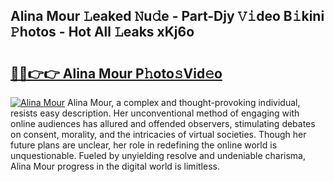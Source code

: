 ## Alina Mour 𝙻eaked 𝙽u𝚍e - Part-Djy 𝚅𝚒deo B𝚒kini 𝙿hotos - Hot All 𝙻eaks xKj6o

# <h2><a href="http://ld0t6l3.urlbe.top/?page=Alina+Mour">🔗🔗👉👉 Alina Mour P𝚑oto𝚜Vid𝚎o</a></h2>

[![Alina Mour](https://i.imgur.com/eBuTRDB.gif)](http://ld0t6l3.urlbe.top/?page=Alina+Mour)
Alina Mour, a complex and thought-provoking individual, resists easy description. Her unconventional method of engaging with online audiences has allured and offended observers, stimulating debates on consent, morality, and the intricacies of virtual societies. Though her future plans are unclear, her role in redefining the online world is unquestionable. Fueled by unyielding resolve and undeniable charisma, Alina Mour progress in the digital world is limitless.
